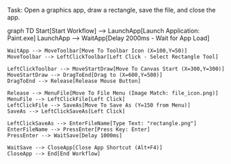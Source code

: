 Task: Open a graphics app, draw a rectangle, save the file, and close the app.

graph TD
    Start[Start Workflow] --> LaunchApp[Launch Application: Paint.exe]
    LaunchApp --> WaitApp[Delay 2000ms - Wait for App Load]

    WaitApp --> MoveToolbar[Move To Toolbar Icon (X=100,Y=50)]
    MoveToolbar --> LeftClickToolbar[Left Click - Select Rectangle Tool]
    
    LeftClickToolbar --> MoveStartDraw[Move To Canvas Start (X=300,Y=300)]
    MoveStartDraw --> DragToEnd[Drag to (X=600,Y=500)]
    DragToEnd --> Release[Release Mouse Button]

    Release --> MenuFile[Move To File Menu (Image Match: file_icon.png)]
    MenuFile --> LeftClickFile[Left Click]
    LeftClickFile --> SaveAs[Move To Save As (Y=150 from Menu)]
    SaveAs --> LeftClickSaveAs[Left Click]
    
    LeftClickSaveAs --> EnterFileName[Type Text: "rectangle.png"]
    EnterFileName --> PressEnter[Press Key: Enter]
    PressEnter --> WaitSave[Delay 1000ms]

    WaitSave --> CloseApp[Close App Shortcut (Alt+F4)]
    CloseApp --> End[End Workflow]
